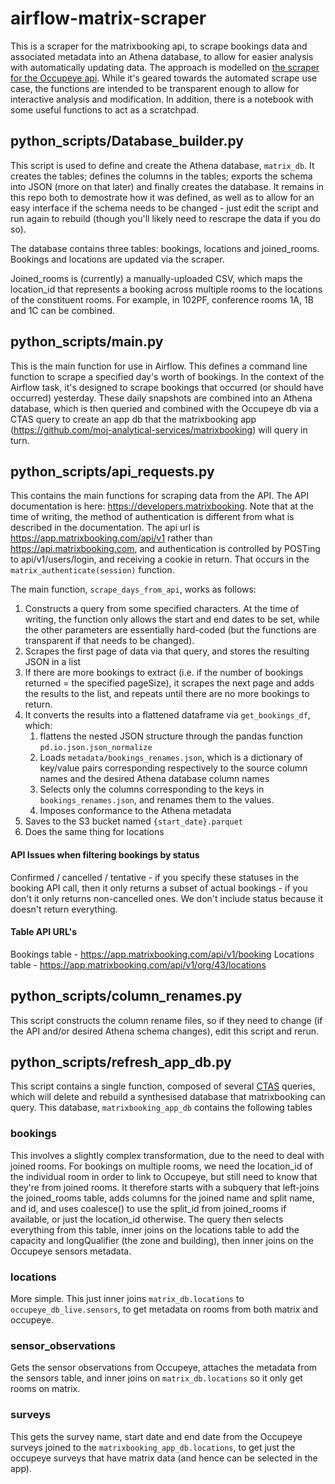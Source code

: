 # airflow-matrix-scraper

This is a scraper for the matrixbooking api, to scrape bookings data and associated metadata into an Athena database, to allow for easier analysis with automatically updating data. The approach is modelled on [the scraper for the Occupeye api](https://github.com/moj-analytical-services/airflow-occupeye-scraper). While it's geared towards the automated scrape use case, the functions are intended to be transparent enough to allow for interactive analysis and modification. In addition, there is a notebook with some useful functions to act as a scratchpad.

## python_scripts/Database_builder.py

This script is used to define and create the Athena database, `matrix_db`. It creates the tables; defines the columns in the tables; exports the schema into JSON (more on that later) and finally creates the database. It remains in this repo both to demostrate how it was defined, as well as to allow for an easy interface if the schema needs to be changed - just edit the script and run again to rebuild (though you'll likely need to rescrape the data if you do so).

The database contains three tables: bookings, locations and joined_rooms. Bookings and locations are updated via the scraper. 

Joined_rooms is (currently) a manually-uploaded CSV, which maps the location_id that represents a booking across multiple rooms to the locations of the constituent rooms. For example, in 102PF, conference rooms 1A, 1B and 1C can be combined.

## python_scripts/main.py

This is the main function for use in Airflow. This defines a command line function to scrape a specified day's worth of bookings. In the context of the Airflow task, it's designed to scrape bookings that occurred (or should have occurred) yesterday. These daily snapshots are combined into an Athena database, which is then queried and combined with the Occupeye db via a CTAS query to create an app db that the matrixbooking app (https://github.com/moj-analytical-services/matrixbooking) will query in turn.

## python_scripts/api_requests.py

This contains the main functions for scraping data from the API. The API documentation is here: https://developers.matrixbooking. Note that at the time of writing, the method of authentication is different from what is described in the documentation. The api url is https://app.matrixbooking.com/api/v1 rather than https://api.matrixbooking.com, and authentication is controlled by POSTing to api/v1/users/login, and receiving a cookie in return. That occurs in the `matrix_authenticate(session)` function.

The main function, `scrape_days_from_api`, works as follows:
1. Constructs a query from some specified characters. At the time of writing, the function only allows the start and end dates to be set, while the other parameters are essentially hard-coded (but the functions are transparent if that needs to be changed).
2. Scrapes the first page of data via that query, and stores the resulting JSON in a list
3. If there are more bookings to extract (i.e. if the number of bookings returned = the specified pageSize), it scrapes the next page and adds the results to the list, and repeats until there are no more bookings to return.
4. It converts the results into a flattened dataframe via `get_bookings_df`, which:
    1. flattens the nested JSON structure through the pandas function `pd.io.json.json_normalize`
    2. Loads `metadata/bookings_renames.json`, which is a dictionary of key/value pairs corresponding respectively to the source column names and the desired Athena database column names
    3. Selects only the columns corresponding to the keys in `bookings_renames.json`, and renames them to the values.
    4. Imposes conformance to the Athena metadata
5. Saves to the S3 bucket named `{start_date}.parquet`
6. Does the same thing for locations

#### API Issues when filtering bookings by status

Confirmed / cancelled / tentative - if you specify these statuses in the booking API call, then it only returns a subset of actual bookings - if you don't it only returns non-cancelled ones. We don't include status because it doesn't return everything.

#### Table API URL's

Bookings table - https://app.matrixbooking.com/api/v1/booking
Locations table - https://app.matrixbooking.com/api/v1/org/43/locations


## python_scripts/column_renames.py

This script constructs the column rename files, so if they need to change (if the API and/or desired Athena schema changes), edit this script and rerun.

## python_scripts/refresh_app_db.py

This script contains a single function, composed of several [CTAS](https://docs.aws.amazon.com/athena/latest/ug/ctas.html) queries, which will delete and rebuild a synthesised database that matrixbooking can query. This database, `matrixbooking_app_db` contains the following tables

### bookings

This involves a slightly complex transformation, due to the need to deal with joined rooms. For bookings on multiple rooms, we need the location_id of the individual room in order to link to Occupeye, but still need to know that they're from joined rooms. It therefore starts with a subquery that left-joins the joined_rooms table, adds columns for the joined name and split name, and id, and uses coalesce() to use the split_id from joined_rooms if available, or just the location_id otherwise. The query then selects everything from this table, inner joins on the locations table to add the capacity and longQualifier (the zone and building), then inner joins on the Occupeye sensors metadata.

### locations

More simple. This just inner joins `matrix_db.locations` to `occupeye_db_live.sensors`, to get metadata on rooms from both matrix and occupeye.

### sensor_observations

Gets the sensor observations from Occupeye, attaches the metadata from the sensors table, and inner joins on `matrix_db.locations` so it only get rooms on matrix.

### surveys

This gets the survey name, start date and end date from the Occupeye surveys joined to the `matrixbooking_app_db.locations`, to get just the occupeye surveys that have matrix data (and hence can be selected in the app).
